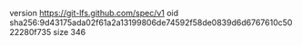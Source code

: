 version https://git-lfs.github.com/spec/v1
oid sha256:9d43175ada02f61a2a13199806de74592f58de0839d6d6767610c5022280f735
size 346
